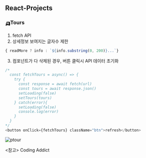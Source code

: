 ## React-Projects
### 🛺Tours
1. fetch API
2. 상세정보 보여지는 글자수 제한 
```javascript
{ readMore ? info : `${info.substring(0, 200)}...`} 
```
3. 컴포넌트가 다 삭제된 경우, 버튼 클릭시 API 데이터 초기화
```javascript
/*
  const fetchTours = async() => {
    try {
      const response = await fetch(url)
      const tours = await response.json()
      setLoading(false)
      setTours(tours)
    } catch(error){
      setLoading(false)
      console.log(error)
    }
  }
*/ 
<button onClick={fetchTours} className="btn">refresh</button>
```

![ptour](https://user-images.githubusercontent.com/74355328/147525060-c29b909e-77e3-46e8-80d5-8b2265371736.gif)

<참고> Coding Addict
